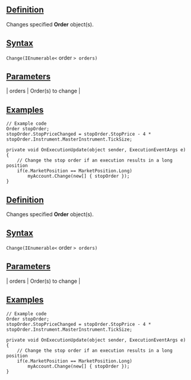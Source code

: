 ## [Definition](https://developer.ninjatrader.com/docs/desktop/change\#definition)

Changes specified **Order** object(s).

## [Syntax](https://developer.ninjatrader.com/docs/desktop/change\#syntax)

`Change(IEnumerable<` order `> orders)`

## [Parameters](https://developer.ninjatrader.com/docs/desktop/change\#parameters)

| orders | Order(s) to change |

## [Examples](https://developer.ninjatrader.com/docs/desktop/change\#examples)

```jsx-150469391 csharp
// Example code
Order stopOrder;
stopOrder.StopPriceChanged = stopOrder.StopPrice - 4 * stopOrder.Instrument.MasterInstrument.TickSize;

private void OnExecutionUpdate(object sender, ExecutionEventArgs e)
{
    // Change the stop order if an execution results in a long position
    if(e.MarketPosition == MarketPosition.Long)
        myAccount.Change(new[] { stopOrder });
}

```

## [Definition](https://developer.ninjatrader.com/docs/desktop/change\#definition)

Changes specified **Order** object(s).

## [Syntax](https://developer.ninjatrader.com/docs/desktop/change\#syntax)

`Change(IEnumerable<` order `> orders)`

## [Parameters](https://developer.ninjatrader.com/docs/desktop/change\#parameters)

| orders | Order(s) to change |

## [Examples](https://developer.ninjatrader.com/docs/desktop/change\#examples)

```jsx-150469391 csharp
// Example code
Order stopOrder;
stopOrder.StopPriceChanged = stopOrder.StopPrice - 4 * stopOrder.Instrument.MasterInstrument.TickSize;

private void OnExecutionUpdate(object sender, ExecutionEventArgs e)
{
    // Change the stop order if an execution results in a long position
    if(e.MarketPosition == MarketPosition.Long)
        myAccount.Change(new[] { stopOrder });
}

```